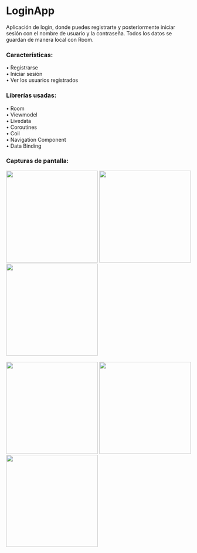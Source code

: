 # LoginApp
Aplicación de login, donde puedes registrarte y posteriormente iniciar sesión con el nombre de usuario y la contraseña. Todos los datos se guardan de manera local con Room.

<h3>Características:</h3>
• Registrarse
<br>
• Iniciar sesión
<br>
• Ver los usuarios registrados

<h3>Librerías usadas:</h3>
• Room
<br>
• Viewmodel
<br>
• Livedata
<br>
• Coroutines
<br>
• Coil
<br>
• Navigation Component
<br>
• Data Binding

<h3>Capturas de pantalla:</h3>

<div class="row">
      	<img src="https://blogger.googleusercontent.com/img/a/AVvXsEhmJn8ETw30VSUtktUw4HoTwug37W7sihd8NkihN2CuJ9iS3q-yrBAv0926ijkrup0zE2CDkgrUIfknYrd25i5jq6-f2ztafHcsjrKDa0oST5dA8BrQySVXAM3IdbNozmBE9187CoorMeOsyCnldZx9yM-0xhxtEHwCUlEOHMoIpSbkcG3ls3V-0eGz=s16000" width="250">
      	<img src="https://blogger.googleusercontent.com/img/a/AVvXsEjDcewlkCGQh67LUJJ0DJITNOvog3QMq8SHPs-wXNe_YL7l_fQc5WxCKRph6p5Mr-QkcGAtyMbYGvfVml1DvOedFVHW1vF7ysqKOCW_nivtnBv97Ux-jKdo4rcRj0mK8QKNQTWJOXwJCbEEu-iAq73b0pTEdAUK0a_O1uRyeHC9ubbBreUllL6KHe3J=s16000" width="250">
        <img src="https://blogger.googleusercontent.com/img/a/AVvXsEhrwRZ7RuUOiwXMnsnQ9ZdI2M4ZmlZYJcawU6DaNWa-fJjRdMaeF9jy_tNEIWI-q0Y_2woc0komnQA4eETwjdgBo9jRiDOqBuDWVHJU7RVverAteqinojGLNuj1pmf_hO2FSWrFJyt1oAMhEHj9Qlt7Od5zl2-Kdrlu_Dr-l81KX8JnaKFUAtL5tXS-=s16000" width="250">
</div>

<br>

<div class="row">
        <img src="https://blogger.googleusercontent.com/img/a/AVvXsEgZ_DnI-5w9pQkvnh-THKcMx62EiCkh4x17xp3hGeu1ha-VGb9na1NLgtOBdwsL5lBPgiwcNWlkGKExTEtjR6vSMPtIa0b9TNzxAX5US0cQMbP8PfqQ5YPvHOX4LhGUdH09jUZEAlbkjrd7k7GOdwby_3JbiNIJ_O923tNox30nVFBt07e4kl8EvAvm=s16000" width="250">
      	<img src="https://blogger.googleusercontent.com/img/a/AVvXsEiZ942Y0sCBiEiolpXBaES-Ja_qyqqYoz-bsG0LcvXqLsseZXDgZiKlwh1mpcZef4UjOT9OiyODMOtemZ54vVRb-_0rr2ij9fHSPNGDlZEt304TdpJsK4VLH0l4HWl8Oan6pqdJGtsuHq671Mvyh8vPGDxZj0uD4oy3EBqdxgvJ2JQf4HO8vEr6WHsM=s16000" width="250">
        <img src="https://blogger.googleusercontent.com/img/a/AVvXsEjV3GShUKPe6aITkBgaR089IYpQrvGv9goA6Zj7ycsQktuSTmm7HhxT5wAp8NWuuCHs36e-yLDf65_hEQMqWOoRgR_2aJv8JC1KO_6gtmvy6nba76qNQGS71WbV5AmDFkDVRWPx4SBcAwOUnLOO6Tx41h6qyHexA6SEHFQ_FVQdouHo0-XJkCAae9Bz=s16000" width="250">
</div>

